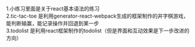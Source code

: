 1.小练习里面是关于react基本语法的练习<br>
2.tic-tac-toe 是利用generator-react-webpack生成的框架制作的井字棋游戏，能判断输赢，能记录操作并回退到某一步<br>
3.todolist 是利用react框架制作的todolist（但是界面和互动效果是下一步改进的方向）
